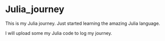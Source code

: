 # Julia_journey
This is my Julia journey. Just started learning the amazing Julia language.

I will upload some my Julia code to log my journey.
